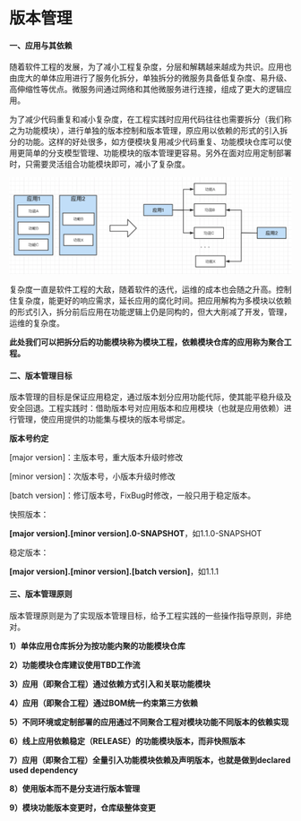# 版本管理

#### 一、应用与其依赖

随着软件工程的发展，为了减小工程复杂度，分层和解耦越来越成为共识。应用也由庞大的单体应用进行了服务化拆分，单独拆分的微服务具备低复杂度、易升级、高伸缩性等优点。微服务间通过网络和其他微服务进行连接，组成了更大的逻辑应用。

为了减少代码重复和减小复杂度，在工程实践时应用代码往往也需要拆分（我们称之为功能模块），进行单独的版本控制和版本管理，原应用以依赖的形式的引入拆分的功能。这样的好处很多，如方便模块复用减少代码重复、功能模块仓库可以使用更简单的分支模型管理、功能模块的版本管理更容易。另外在面对应用定制部署时，只需要灵活组合功能模块即可，减小了复杂度。

![image-20220123211456606](../../src/main/resources/picture/image-20220123211456606.png)

复杂度一直是软件工程的大敌，随着软件的迭代，运维的成本也会随之升高。控制住复杂度，能更好的响应需求，延长应用的腐化时间。把应用解构为多模块以依赖的形式引入，拆分前后应用在功能逻辑上仍是同构的，但大大削减了开发，管理，运维的复杂度。

**此处我们可以把拆分后的功能模块称为模块工程，依赖模块仓库的应用称为聚合工程。**

#### 二、版本管理目标

版本管理的目标是保证应用稳定，通过版本划分应用功能代际，使其能平稳升级及安全回退。工程实践时：借助版本号对应用版本和应用模块（也就是应用依赖）进行管理，使应用提供的功能集与模块的版本号绑定。

**版本号约定**

[major version]：主版本号，重大版本升级时修改

[minor version]：次版本号，小版本升级时修改

[batch version]：修订版本号，FixBug时修改，一般只用于稳定版本。

快照版本：

**[major version].[minor version].0-SNAPSHOT**，如1.1.0-SNAPSHOT

稳定版本：

**[major version].[minor version].[batch version]**，如1.1.1

#### 三、版本管理原则

版本管理原则是为了实现版本管理目标，给予工程实践的一些操作指导原则，非绝对。

**1）单体应用仓库拆分为按功能内聚的功能模块仓库**

**2）功能模块仓库建议使用TBD工作流**

**3）应用（即聚合工程）通过依赖方式引入和关联功能模块**

**4）应用（即聚合工程）通过BOM统一约束第三方依赖**

**5）不同环境或定制部署的应用通过不同聚合工程对模块功能不同版本的依赖实现**

**6）线上应用依赖稳定（RELEASE）的功能模块版本，而非快照版本**

**7）应用（即聚合工程）全量引入功能模块依赖及声明版本，也就是做到declared used dependency**

**8）使用版本而不是分支进行版本管理**

**9）模块功能版本变更时，仓库级整体变更**

